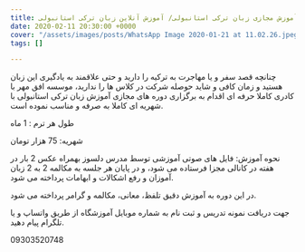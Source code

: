 ```yaml
---
title: آموزش مجازی زبان ترکی استانبولی/ آموزش آنلاین زبان ترکی استانبولی
date: 2020-02-11 20:30:00 +0000
cover: "/assets/images/posts/WhatsApp Image 2020-01-21 at 11.02.26.jpeg"
tags: []

---
```

چنانچه قصد سفر و یا مهاجرت به ترکیه را دارید و حتی علاقمند به یادگیری این زبان هستید و زمان کافی و شاید حوصله شرکت در کلاس ها را  ندارید، موسسه افق مهر با کادری کاملا حرفه ای اقدام به برگزاری دوره های مجازی آموزش زبان ترکی استانبولی با شهریه ای کاملا به صرفه و مناسب نموده است. 

طول هر ترم : 1 ماه

شهریه: 75 هزار تومان

نحوه آموزش: فایل های صوتی آموزشی توسط مدرس دلسوز بهمراه عکس 2 بار در هفته در کانالی مجزا فرستاده می شود، و در پایان هر جلسه به مکالمه 2 به 2 زبان آموزان و رفع اشکالات و ابهامات پرداخته می شود. 

در این دوره به آموزش دقیق تلفظ، معانی، مکالمه و گرامر پرداخته می شود.

جهت دریافت نمونه تدریس و ثبت نام به شماره موبایل آموزشگاه از طریق واتساپ و یا تلگرام پیام دهید. 

09303520748